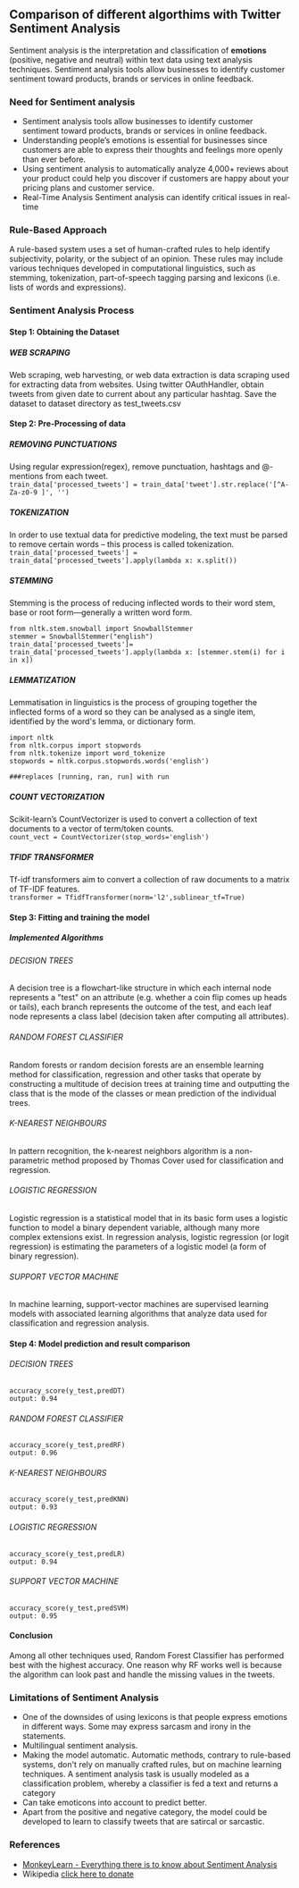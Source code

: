 ## Comparison of different algorthims with Twitter Sentiment Analysis

Sentiment analysis is the interpretation and classification of **emotions** (positive, negative and neutral) within text data using text analysis techniques. Sentiment analysis tools allow businesses to identify customer sentiment toward products, brands or services in online feedback.

### Need for Sentiment analysis

* Sentiment analysis tools allow businesses to identify customer sentiment toward products, brands or services in online feedback.
* Understanding people’s emotions is essential for businesses since customers are able to express their thoughts and feelings more openly than ever before.
* Using sentiment analysis to automatically analyze 4,000+ reviews about your product could help you discover if customers are happy about your pricing plans and customer service.
* Real-Time Analysis Sentiment analysis can identify critical issues in real-time

### Rule-Based Approach

A rule-based system uses a set of human-crafted rules to help identify subjectivity, polarity, or the subject of an opinion. These rules may include various techniques developed in computational linguistics, such as stemming, tokenization, part-of-speech tagging parsing and lexicons (i.e. lists of words and expressions).

### Sentiment Analysis Process

#### Step 1: Obtaining the Dataset
##### WEB SCRAPING
Web scraping, web harvesting, or web data extraction is data scraping used for extracting data from websites. Using twitter OAuthHandler, obtain tweets from given date to current about any particular hashtag. Save the dataset to dataset directory as test_tweets.csv

#### Step 2: Pre-Processing of data
##### REMOVING PUNCTUATIONS
Using regular expression(regex), remove punctuation, hashtags and @-mentions from each tweet.</br>
```train_data['processed_tweets'] = train_data['tweet'].str.replace('[^A-Za-z0-9 ]', '')```

##### TOKENIZATION
In order to use textual data for predictive modeling, the text must be parsed to remove certain words – this process is called tokenization.</br>
```train_data['processed_tweets'] = train_data['processed_tweets'].apply(lambda x: x.split())```

##### STEMMING
Stemming is the process of reducing inflected words to their word stem, base or root form—generally a written word form.</br>
```
from nltk.stem.snowball import SnowballStemmer
stemmer = SnowballStemmer("english")
train_data['processed_tweets']= train_data['processed_tweets'].apply(lambda x: [stemmer.stem(i) for i in x])
```

##### LEMMATIZATION
Lemmatisation in linguistics is the process of grouping together the inflected forms of a word so they can be analysed as a single item, identified by the word's lemma, or dictionary form.</br>
```
import nltk
from nltk.corpus import stopwords
from nltk.tokenize import word_tokenize
stopwords = nltk.corpus.stopwords.words('english')

###replaces [running, ran, run] with run
```

##### COUNT VECTORIZATION
Scikit-learn’s CountVectorizer is used to convert a collection of text documents to a vector of term/token counts.</br>
```count_vect = CountVectorizer(stop_words='english')```

##### TFIDF TRANSFORMER
Tf-idf transformers aim to convert a collection of raw documents to a matrix of TF-IDF features.</br>
```transformer = TfidfTransformer(norm='l2',sublinear_tf=True)```

#### Step 3: Fitting and training the model
##### Implemented Algorithms
###### DECISION TREES
A decision tree is a flowchart-like structure in which each internal node represents a "test" on an attribute (e.g. whether a coin flip comes up heads or tails), each branch represents the outcome of the test, and each leaf node represents a class label (decision taken after computing all attributes).
###### RANDOM FOREST CLASSIFIER
Random forests or random decision forests are an ensemble learning method for classification, regression and other tasks that operate by constructing a multitude of decision trees at training time and outputting the class that is the mode of the classes or mean prediction of the individual trees.
###### K-NEAREST NEIGHBOURS
In pattern recognition, the k-nearest neighbors algorithm is a non-parametric method proposed by Thomas Cover used for classification and regression.
###### LOGISTIC REGRESSION
Logistic regression is a statistical model that in its basic form uses a logistic function to model a binary dependent variable, although many more complex extensions exist. In regression analysis, logistic regression (or logit regression) is estimating the parameters of a logistic model (a form of binary regression).
###### SUPPORT VECTOR MACHINE
In machine learning, support-vector machines are supervised learning models with associated learning algorithms that analyze data used for classification and regression analysis.

#### Step 4: Model prediction and result comparison
###### DECISION TREES
```
accuracy_score(y_test,predDT)
output: 0.94
```
###### RANDOM FOREST CLASSIFIER
```
accuracy_score(y_test,predRF)
output: 0.96
```
###### K-NEAREST NEIGHBOURS
```
accuracy_score(y_test,predKNN)
output: 0.93
```
###### LOGISTIC REGRESSION
```
accuracy_score(y_test,predLR)
output: 0.94
```
###### SUPPORT VECTOR MACHINE
```
accuracy_score(y_test,predSVM)
output: 0.95
```
#### Conclusion
Among all other techniques used, Random Forest Classifier has performed best with the highest accuracy. One reason why RF works well is because the algorithm can look past and handle the missing values in the tweets.

### Limitations of Sentiment Analysis
* One of the downsides of using lexicons is that people express emotions in different ways. Some may express sarcasm and irony in the statements.
* Multilingual sentiment analysis.
* Making the model automatic. Automatic methods, contrary to rule-based systems, don't rely on manually crafted rules, but on machine learning techniques. A sentiment analysis task is usually modeled as a classification problem, whereby a classifier is fed a text and returns a category
* Can take emoticons into account to predict better.
* Apart from the positive and negative category, the model could be developed to learn to classify tweets that are satircal or sarcastic.

### References
* [MonkeyLearn - Everything there is to know about Sentiment Analysis](https://monkeylearn.com/sentiment-analysis/#:~:text=Sentiment%20analysis%20is%20the%20interpretation,or%20services%20in%20online%20feedback.)
* Wikipedia [click here to donate](https://donate.wikimedia.org/w/index.php?title=Special:LandingPage&country=IN&uselang=en&utm_medium=sidebar&utm_source=donate&utm_campaign=C13_en.wikipedia.org)
